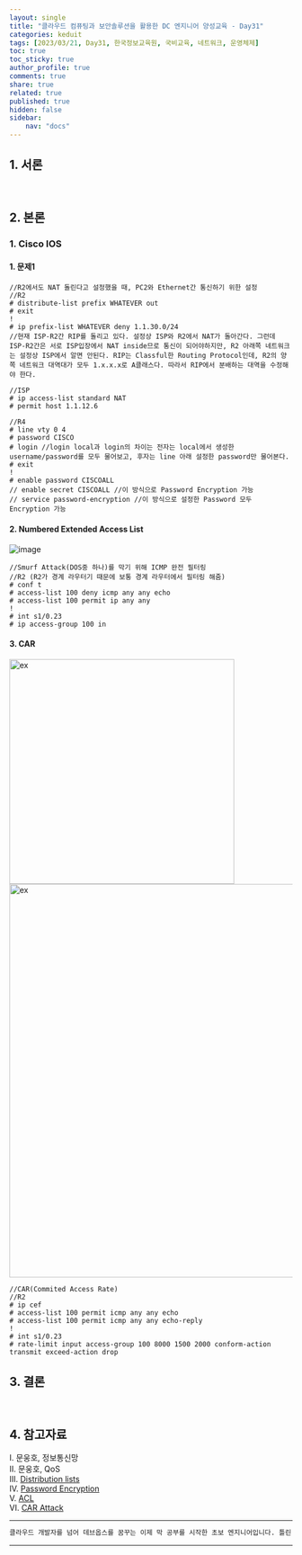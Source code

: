 ```yaml
---
layout: single
title: "클라우드 컴퓨팅과 보안솔루션을 활용한 DC 엔지니어 양성교육 - Day31"
categories: keduit
tags: [2023/03/21, Day31, 한국정보교육원, 국비교육, 네트워크, 운영체제]
toc: true
toc_sticky: true
author_profile: true
comments: true
share: true
related: true
published: true
hidden: false
sidebar: 
    nav: "docs"
---
```


## 1. 서론  

&nbsp;&nbsp;&nbsp;&nbsp;

## 2. 본론  

### 1. Cisco IOS  

#### 1. 문제1

```
//R2에서도 NAT 돌린다고 설정했을 때, PC2와 Ethernet간 통신하기 위한 설정
//R2
# distribute-list prefix WHATEVER out
# exit
!
# ip prefix-list WHATEVER deny 1.1.30.0/24
//현재 ISP-R2간 RIP를 돌리고 있다. 설정상 ISP와 R2에서 NAT가 돌아간다. 그런데 ISP-R2간은 서로 ISP입장에서 NAT inside므로 통신이 되어야하지만, R2 아래쪽 네트워크는 설정상 ISP에서 알면 안된다. RIP는 Classful한 Routing Protocol인데, R2의 양쪽 네트워크 대역대가 모두 1.x.x.x로 A클래스다. 따라서 RIP에서 분배하는 대역을 수정해야 한다.

//ISP
# ip access-list standard NAT
# permit host 1.1.12.6
```

```
//R4
# line vty 0 4
# password CISCO
# login //login local과 login의 차이는 전자는 local에서 생성한 username/password를 모두 물어보고, 후자는 line 아래 설정한 password만 물어본다.
# exit
!
# enable password CISCOALL
// enable secret CISCOALL //이 방식으로 Password Encryption 가능
// service password-encryption //이 방식으로 설정한 Password 모두 Encryption 가능
```

#### 2. Numbered Extended Access List

![image](https://user-images.githubusercontent.com/124491456/226502831-e956edc1-0786-4ceb-bafe-87315634b3fe.png)


```
//Smurf Attack(DOS중 하나)를 막기 위해 ICMP 완전 필터링
//R2 (R2가 경계 라우터기 때문에 보통 경계 라우터에서 필터링 해줌)
# conf t
# access-list 100 deny icmp any any echo
# access-list 100 permit ip any any
!
# int s1/0.23
# ip access-group 100 in
```

#### 3. CAR

<img alt="ex" src="https://user-images.githubusercontent.com/124491456/226505533-f14ba669-6bac-4c73-b499-169d243e10c9.png" width=400>


<img alt="ex" src="https://user-images.githubusercontent.com/124491456/226505897-226fb868-4401-4537-8ace-db4eca2895f1.png" width=700>

```
//CAR(Commited Access Rate)
//R2
# ip cef
# access-list 100 permit icmp any any echo
# access-list 100 permit icmp any any echo-reply
!
# int s1/0.23
# rate-limit input access-group 100 8000 1500 2000 conform-action transmit exceed-action drop
```

















## 3. 결론  

&nbsp;&nbsp;&nbsp;&nbsp;

## 4. 참고자료  

Ⅰ. 문웅호, 정보통신망   
Ⅱ. 문웅호, QoS   
Ⅲ. [Distribution lists](https://community.cisco.com/t5/networking-blogs/distribution-list/ba-p/3803773)   
IV. [Password Encryption](https://www.cisco.com/c/en/us/support/docs/security-vpn/remote-authentication-dial-user-service-radius/107614-64.html)   
V. [ACL](https://www.cisco.com/c/en/us/support/docs/security/ios-firewall/23602-confaccesslists.html)   
VI. [CAR Attack](https://www.cisco.com/c/ko_kr/support/docs/ios-nx-os-software/ios-software-releases-122-mainline/12764-car-rate-limit-icmp.pdf)   












---

```bash
클라우드 개발자를 넘어 데브옵스를 꿈꾸는 이제 막 공부를 시작한 초보 엔지니어입니다. 틀린 점이 있으면 친절하게 댓글 부탁드립니다. :)
```

---
